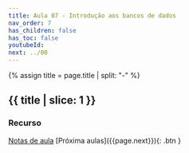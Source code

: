 ```yaml
---
title: Aula 07 - Introdução aos bancos de dados
nav_order: 7
has_children: false
has_toc: false
youtubeId: 
next: ../08
---
```


{% assign title = page.title | split: "-" %}

## {{ title | slice: 1 }}

### Recurso

<span class="fs-3">
  <a href="{{site.baseurl}}/assets/downloads/07-Introdução-aos-bancos-de-dados.pdf" class="btn" target="_blank">Notas de aula</a>
<!--  <a href="https://www.icloud.com/keynote/0vGSUyeYDqiIPQYHqHpQubOAA#09-Fundamentos-de-NodeJS" class="btn" target="_blank">Notas de aula com animações</a> -->
</span>


<span class="fs-3 float-right">
[Próxima aulas]({{page.next}}){: .btn }
</span>


